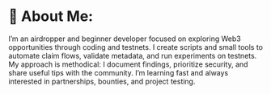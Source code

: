 # 💫 About Me:
I’m an airdropper and beginner developer focused on exploring Web3 opportunities through coding and testnets. I create scripts and small tools to automate claim flows, validate metadata, and run experiments on testnets. My approach is methodical: I document findings, prioritize security, and share useful tips with the community. I’m learning fast and always interested in partnerships, bounties, and project testing.
